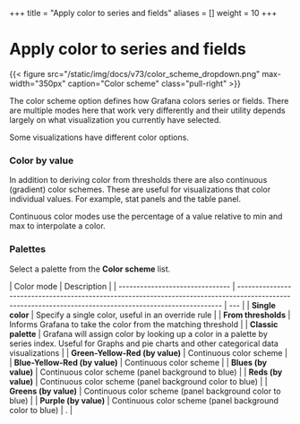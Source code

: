 +++
title = "Apply color to series and fields"
aliases = []
weight = 10
+++

# Apply color to series and fields

{{< figure src="/static/img/docs/v73/color_scheme_dropdown.png" max-width="350px" caption="Color scheme" class="pull-right" >}}

The color scheme option defines how Grafana colors series or fields. There are multiple modes here that work very differently and their utility depends largely on what visualization you currently have selected.

Some visualizations have different color options.

### Color by value

In addition to deriving color from thresholds there are also continuous (gradient) color schemes. These are useful for visualizations that color individual values. For example, stat panels and the table panel.

Continuous color modes use the percentage of a value relative to min and max to interpolate a color.

<div class="clearfix"></div>

### Palettes

Select a palette from the **Color scheme** list.

| Color mode                      | Description                                                                                                                                              |
| ------------------------------- | -------------------------------------------------------------------------------------------------------------------------------------------------------- | --- |
| **Single color**                | Specify a single color, useful in an override rule                                                                                                       |
| **From thresholds**             | Informs Grafana to take the color from the matching threshold                                                                                            |
| **Classic palette**             | Grafana will assign color by looking up a color in a palette by series index. Useful for Graphs and pie charts and other categorical data visualizations |
| **Green-Yellow-Red (by value)** | Continuous color scheme                                                                                                                                  |
| **Blue-Yellow-Red (by value)**  | Continuous color scheme                                                                                                                                  |
| **Blues (by value)**            | Continuous color scheme (panel background to blue)                                                                                                       |
| **Reds (by value)**             | Continuous color scheme (panel background color to blue)                                                                                                 |
| **Greens (by value)**           | Continuous color scheme (panel background color to blue)                                                                                                 |
| **Purple (by value)**           | Continuous color scheme (panel background color to blue)                                                                                                 | .   |
